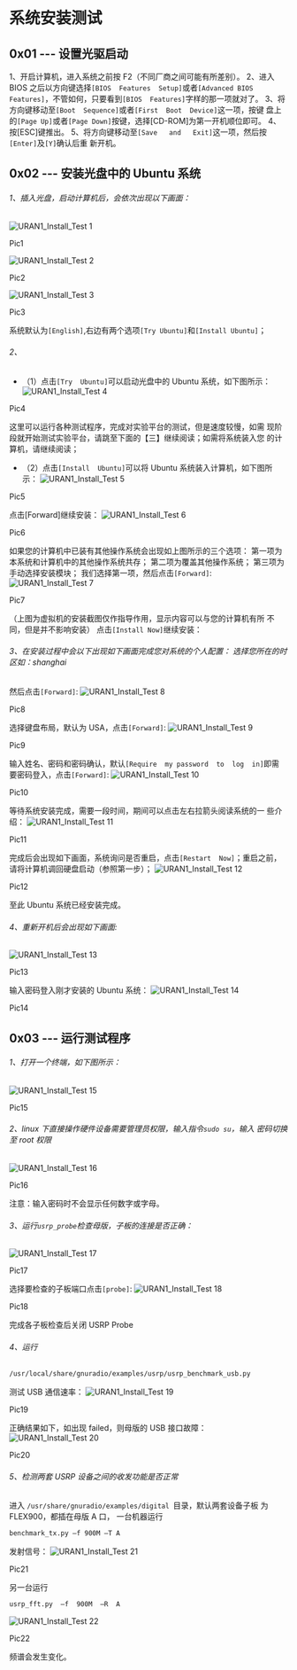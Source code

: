 # 系统安装测试

## 0x01 --- 设置光驱启动

1、开启计算机，进入系统之前按 F2（不同厂商之间可能有所差别）。
2、进入 BIOS 之后以方向键选择``[BIOS  Features  Setup]``或者``[Advanced BIOS  Features]``，不管如何，只要看到``[BIOS  Features]``字样的那一项就对了。
3、将方向键移动至``[Boot  Sequence]``或者``[First  Boot  Device]``这一项，按键 盘上的``[Page Up]``或者``[Page Down]``按键，选择[CD-ROM]为第一开机顺位即可。
4、按[ESC]键推出。
5、将方向键移动至``[Save   and   Exit]``这一项，然后按``[Enter]``及``[Y]``确认后重 新开机。

## 0x02 --- 安装光盘中的 Ubuntu 系统

###### 1、插入光盘，启动计算机后，会依次出现以下画面：

![URAN1_Install_Test 1](https://s3.amazonaws.com/rfagora/image/img/URAN1_Install_Test/URAN1_Install_Test1.png)

Pic1

![URAN1_Install_Test 2](https://s3.amazonaws.com/rfagora/image/img/URAN1_Install_Test/URAN1_Install_Test2.png)

Pic2

![URAN1_Install_Test 3](https://s3.amazonaws.com/rfagora/image/img/URAN1_Install_Test/URAN1_Install_Test3.png)

Pic3

系统默认为``[English]``,右边有两个选项``[Try Ubuntu]``和``[Install Ubuntu]``；

###### 2、

 * （1）点击``[Try  Ubuntu]``可以启动光盘中的 Ubuntu 系统，如下图所示：
 ![URAN1_Install_Test 4](https://s3.amazonaws.com/rfagora/image/img/URAN1_Install_Test/URAN1_Install_Test4.png)

 Pic4

 这里可以运行各种测试程序，完成对实验平台的测试，但是速度较慢，如需 现阶段就开始测试实验平台，请跳至下面的【三】继续阅读；如需将系统装入您 的计算机，请继续阅读；
 * （2）点击``[Install  Ubuntu]``可以将 Ubuntu 系统装入计算机，如下图所示：
 ![URAN1_Install_Test 5](https://s3.amazonaws.com/rfagora/image/img/URAN1_Install_Test/URAN1_Install_Test5.png)

 Pic5

 点击[Forward]继续安装：
 ![URAN1_Install_Test 6](https://s3.amazonaws.com/rfagora/image/img/URAN1_Install_Test/URAN1_Install_Test6.png)

 Pic6

 如果您的计算机中已装有其他操作系统会出现如上图所示的三个选项：
 第一项为本系统和计算机中的其他操作系统共存； 第二项为覆盖其他操作系统；
 第三项为手动选择安装模块；
 我们选择第一项，然后点击``[Forward]``:
 ![URAN1_Install_Test 7](https://s3.amazonaws.com/rfagora/image/img/URAN1_Install_Test/URAN1_Install_Test7.png)

 Pic7

 （上图为虚拟机的安装截图仅作指导作用，显示内容可以与您的计算机有所 不同，但是并不影响安装）
点击``[Install Now]``继续安装：

###### 3、在安装过程中会以下出现如下画面完成您对系统的个人配置： 选择您所在的时区如：shanghai

然后点击``[Forward]``:
![URAN1_Install_Test 8](https://s3.amazonaws.com/rfagora/image/img/URAN1_Install_Test/URAN1_Install_Test8.png)

Pic8

选择键盘布局，默认为  USA，点击``[Forward]``:
![URAN1_Install_Test 9](https://s3.amazonaws.com/rfagora/image/img/URAN1_Install_Test/URAN1_Install_Test9.png)

Pic9

输入姓名、密码和密码确认，默认``[Require  my password  to  log  in]``即需 要密码登入，点击``[Forward]``:
![URAN1_Install_Test 10](https://s3.amazonaws.com/rfagora/image/img/URAN1_Install_Test/URAN1_Install_Test10.png)

Pic10

等待系统安装完成，需要一段时间，期间可以点击左右拉箭头阅读系统的一 些介绍：
![URAN1_Install_Test 11](https://s3.amazonaws.com/rfagora/image/img/URAN1_Install_Test/URAN1_Install_Test11.png)

Pic11

完成后会出现如下画面，系统询问是否重启，点击``[Restart  Now]``；重启之前，请将计算机调回硬盘启动（参照第一步）；
![URAN1_Install_Test 12](https://s3.amazonaws.com/rfagora/image/img/URAN1_Install_Test/URAN1_Install_Test12.png)

Pic12

至此 Ubuntu 系统已经安装完成。

###### 4、重新开机后会出现如下画面:

![URAN1_Install_Test 13](https://s3.amazonaws.com/rfagora/image/img/URAN1_Install_Test/URAN1_Install_Test13.png)

Pic13

输入密码登入刚才安装的 Ubuntu 系统：
![URAN1_Install_Test 14](https://s3.amazonaws.com/rfagora/image/img/URAN1_Install_Test/URAN1_Install_Test14.png)

Pic14

## 0x03 --- 运行测试程序

###### 1、打开一个终端，如下图所示：

![URAN1_Install_Test 15](https://s3.amazonaws.com/rfagora/image/img/URAN1_Install_Test/URAN1_Install_Test15.png)

Pic15

###### 2、linux 下直接操作硬件设备需要管理员权限，输入指令`sudo su`，输入 密码切换至 root 权限

![URAN1_Install_Test 16](https://s3.amazonaws.com/rfagora/image/img/URAN1_Install_Test/URAN1_Install_Test16.png)

Pic16

注意：输入密码时不会显示任何数字或字母。

###### 3、运行`usrp_probe`检查母版，子板的连接是否正确：

![URAN1_Install_Test 17](https://s3.amazonaws.com/rfagora/image/img/URAN1_Install_Test/URAN1_Install_Test17.png)

Pic17

选择要检查的子板端口点击``[probe]``:
![URAN1_Install_Test 18](https://s3.amazonaws.com/rfagora/image/img/URAN1_Install_Test/URAN1_Install_Test18.png)

Pic18

完成各子板检查后关闭 USRP Probe

###### 4、运行

```bash
/usr/local/share/gnuradio/examples/usrp/usrp_benchmark_usb.py
```
测试
USB 通信速率：
![URAN1_Install_Test 19](https://s3.amazonaws.com/rfagora/image/img/URAN1_Install_Test/URAN1_Install_Test19.png)

Pic19

正确结果如下，如出现 failed，则母版的 USB 接口故障：
![URAN1_Install_Test 20](https://s3.amazonaws.com/rfagora/image/img/URAN1_Install_Test/URAN1_Install_Test20.png)

Pic20

###### 5、检测两套 USRP 设备之间的收发功能是否正常  

进入 ``/usr/share/gnuradio/examples/digital ``目录，默认两套设备子板
为FLEX900，都插在母版 A 口，
一台机器运行
```bash
benchmark_tx.py –f 900M –T A
```
发射信号：
![URAN1_Install_Test 21](https://s3.amazonaws.com/rfagora/image/img/URAN1_Install_Test/URAN1_Install_Test21.png)

Pic21

另一台运行
```bash
usrp_fft.py  –f  900M  –R  A  
```
![URAN1_Install_Test 22](https://s3.amazonaws.com/rfagora/image/img/URAN1_Install_Test/URAN1_Install_Test22.png)

Pic22

频谱会发生变化。
